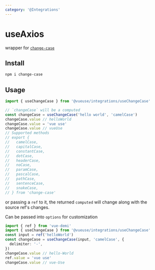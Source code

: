 ```yaml
---
category: '@Integrations'
---
```


# useAxios

wrapper for [`change-case`](https://github.com/blakeembrey/change-case)

## Install

```bash
npm i change-case
```

## Usage

```ts
import { useChangeCase } from '@vueuse/integrations/useChangeCase'

// `changeCase` will be a computed
const changeCase = useChangeCase('hello world', 'camelCase') 
changeCase.value // helloWorld
changeCase.value = 'vue use'
changeCase.value // vueUse
// Supported methods
// export {
//   camelCase,
//   capitalCase,
//   constantCase,
//   dotCase,
//   headerCase,
//   noCase,
//   paramCase,
//   pascalCase,
//   pathCase,
//   sentenceCase,
//   snakeCase,
// } from 'change-case'
```

or passing a `ref` to it, the returned `computed` will change along with the source ref's changes.

Can be passed into `options` for customization

```ts
import { ref } from 'vue-demi'
import { useChangeCase } from '@vueuse/integrations/useChangeCase'
const input = ref('helloWorld')
const changeCase = useChangeCase(input, 'camelCase', {
  delimiter: '-',
}) 
changeCase.value // hello-World
ref.value = 'vue use'
changeCase.value // vue-Use
```
